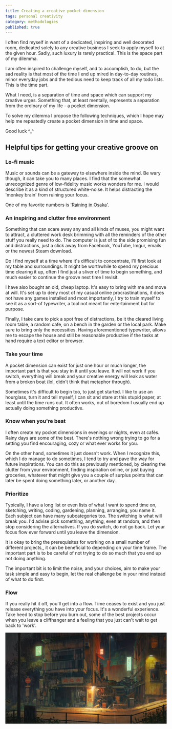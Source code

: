 ```yaml
---
title: Creating a creative pocket dimension
tags: personal creativity
category: methodologies
published: true
---
```


I often find myself in want of a dedicated, inspiring and well decorated room,
dedicated solely to any creative business I seek to apply myself to at the given
hour. Sadly, such luxury is rarely practical. This is the space part of my dilemma.

I am often inspired to challenge myself, and to accomplish, to do, but the sad
reality is that most of the time I end up mired in day-to-day routines, minor
everyday jobs and the tedious need to keep track of all my todo lists. This is
the time part.

What I need, is a separation of time and space which can support my creative urges.
Something that, at least mentally, represents a separation from the ordinary of
my life - a pocket dimension.

To solve my dilemma I propose the following techniques, which I hope may
help me repeatedly create a pocket dimension in time and space.

Good luck ^_^

## Helpful tips for getting your creative groove on

### Lo-fi music

Music or sounds can be a gateway to elsewhere inside the mind. Be wary though,
it can take you to many places. I find that the somewhat unrecognized genre of
low-fidelity music works wonders for me. I would describe it as a kind of
structured white-noise. It helps distracting the 'monkey brain' from ruining
your focus.

One of my favorite numbers is ['Raining in Osaka'](https://www.youtube.com/watch?v=YOJsKatW-T).

### An inspiring and clutter free environment

Something that can scare away any and all kinds of muses, you might want to
attract, a cluttered work desk brimming with all the reminders of the other
stuff you really need to do. The computer is just of to the side promising fun
and distractions, just a click away from Facebook, YouTube, Imgur, emails or the
newest Steam download.

Do I find myself at a time where it's difficult to concentrate, I'll first look
at my table and surroundings. It might be worthwhile to spend my precious time
clearing it up, often I find just a sliver of time to begin something, and much
easier to continue the groove next time I revisit.

I have also bought an old, cheap laptop. It's easy to bring with me and move at
will. It's set up to deny most of my casual online procrastinations, it does not
have any games installed and most importantly, I try to train myself to see it
as a sort-of typewriter, a tool not meant for entertainment but for purpose.

Finally, I take care to pick a spot free of distractions, be it the cleared
living room table, a random cafe, on a bench in the garden or the local park.
Make sure to bring only the necessities. Having aforementioned typewriter,
allows me to escape the house and still be reasonable productive if the tasks at
hand require a text editor or browser.

### Take your time

A pocket dimension can exist for just one hour or much longer, the important
part is that you stay in it until you leave. It will not work if you switch,
everything will break and your creative energy will leak as water from a broken
boat (lol, didn't think that metaphor through).

Sometimes it's difficult to begin too, to just get started. I like to use an
hourglass, turn it and tell myself, I can sit and stare at this stupid paper, at
least until the time runs out. It often works, out of boredom I usually end up
actually doing something productive.

### Know when you're beat

I often create my pocket dimensions in evenings or nights, even at cafés. Rainy
days are some of the best. There's nothing wrong trying to go for a setting you
find encouraging, cozy or what ever works for you.

On the other hand, sometimes it just doesn't work. When I recognize this, which
I do manage to do sometimes, I tend to try and pave the way for future
inspirations. You can do this as previously mentioned, by clearing the clutter
from your environment, finding inspiration online, or just buying groceries,
whatever that might give you a couple of surplus points that can later be spent
doing something later, or another day.

### Prioritize

Typically, I have a long list or even lists of what I want to spend time on,
sketching, writing, coding, gardening, planning, arranging, you name it. Each
subject can have many subcategories too. The switching is what will break you.
I'd advise pick something, anything, even at random, and then stop considering
the alternatives. If you do switch, do not go back. Let your focus flow ever
forward until you leave the dimension.

It is okay to bring the prerequisites for working on a small number of different
projects,, it can be beneficial to depending on your time frame. The important
part is to be careful of not trying to do so much that you end up not doing
anything.

The important bit is to limit the noise, and your choices, aim to make your task
simple and easy to begin, let the real challenge be in your mind instead of what
to do first.

### Flow

If you really hit it off, you'll get into a flow. Time ceases to exist and you
just release everything you have into your focus. It's a wonderful experience.
Take heed to stop before you burn out, some of the best projects occur when you
leave a cliffhanger and a feeling that you just can't wait to get back to
'work'.

![Raining in Osaka](/assets/raining-in-osaka.jpg "Raining in Osaka")